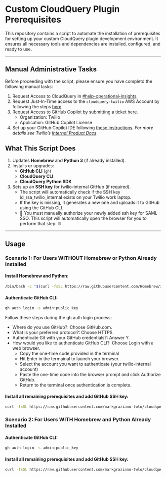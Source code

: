 # Custom CloudQuery Plugin Prerequisites

This repository contains a script to automate the installation of prerequisites for setting up your custom CloudQuery plugin development environment. It ensures all necessary tools and dependencies are installed, configured, and ready to use.

---
## Manual Administrative Tasks
Before proceeding with the script, please ensure you have completd the following manual tasks: 
1. Request Access to CloudQuery in [#help-operational-insights](https://twilio.slack.com/app_redirect?channel=help-operational-insights)
2. Request Just-In-Time access to the `cloudquery-twilio` AWS Account by following the steps [here](https://internal-product-docs.twilio.com/docs/amazon-web-services/aws-access-management/aws-jit-access/?q=jit+access#request-aws-jit-access) 
3. Request Access to GitHub Copilot by submitting a ticket [here](https://twilio.service-now.com/sp?id=sc_cat_item&sys_id=035b188a87b2d55061197b9acebb3566).
    - Organization: Twilio
    - Application: GitHub Copilot License
4. Set up your GitHub Copilot IDE following [these instructions](https://docs.github.com/en/copilot/using-github-copilot/getting-code-suggestions-in-your-ide-with-github-copilot). *For more details see Twilio’s [Internal Product Docs](https://internal-product-docs.twilio.com/docs/operational-insights/guides/how-to-create-a-custom-cloudquery-plugin)*

## **What This Script Does**
1. Updates **Homebrew** and **Python 3** (if already installed).
2. Installs or upgrades:
   - **GitHub CLI** (`gh`)
   - **CloudQuery CLI**
   - **CloudQuery Python SDK**
3. Sets up an **SSH key** for twilio-internal GitHub (if required).
   - The script will automatically check if the SSH key id_rsa_twilio_internal exists on your Twilio work laptop.
   - If the key is missing, it generates a new one and uploads it to GitHub using the GitHub CLI.
   - 🚨 You must manually authorize your newly added ssh key for SAML SSO. This script will automatically open the browser for you to perform that step. 🌐

---

## **Usage**

### **Scenario 1: For Users WITHOUT Homebrew or Python Already Installed**
#### Install Homebrew and Python:
```bash
/bin/bash -c "$(curl -fsSL https://raw.githubusercontent.com/Homebrew/install/HEAD/install.sh)" && brew install python && curl -fsSL https://raw.githubusercontent.com/markgraziano-twlo/cloudquery_plugin_prereqs/refs/heads/main/setup.py | python3
```
#### Authenticate GitHub CLI:
```bash
gh auth login -s admin:public_key
```
Follow these steps during the gh auth login process:

- Where do you use GitHub?: Choose GitHub.com.
- What is your preferred protocol?: Choose HTTPS.
- Authenticate Git with your GitHub credentials?: Answer Y.
- How would you like to authenticate GitHub CLI?: Choose Login with a web browser.
  - Copy the one-time code provided in the terminal
  - Hit Enter in the termainal to launch your browser.
  - Select the account you want to authenticate (your twilio-internal account) 
  - Paste the one-time code into the browser prompt and click Authorize GitHub.
  - Return to the terminal once authentication is complete.

#### Install all remaining prerequisites and add GitHub SSH key:
```bash
curl -fsSL https://raw.githubusercontent.com/markgraziano-twlo/cloudquery_plugin_prereqs/refs/heads/main/setup.py | python3
```

### **Scenario 2: For Users WITH Homebrew and Python Already Installed**
#### Authenticate GitHub CLI:
```bash
gh auth login -s admin:public_key
```

#### Install all remaining prerequisites and add GitHub SSH key:
```bash
curl -fsSL https://raw.githubusercontent.com/markgraziano-twlo/cloudquery_plugin_prereqs/refs/heads/main/setup.py | python3

